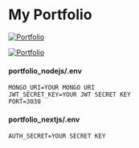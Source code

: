 # My Portfolio
[![Portfolio](https://cdn-icons-png.freepik.com/128/6228/6228503.png)](https://ozturkomer.com)

[![Portfolio](portfolio_nextjs\public\favicon.ico)](https://ozturkomer.com)


#### portfolio_nodejs/.env
```
MONGO_URI=YOUR MONGO URI
JWT_SECRET_KEY=YOUR JWT SECRET KEY
PORT=3030

```

#### portfolio_nextjs/.env
```
AUTH_SECRET=YOUR SECRET KEY

```
